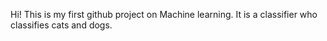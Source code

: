 Hi! This is my first github project on Machine learning. It is a classifier who classifies cats and dogs. 
